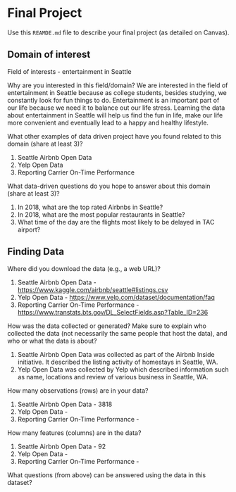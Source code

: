 # Final Project
Use this `REAMDE.md` file to describe your final project (as detailed on Canvas).

## Domain of interest

Field of interests - entertainment in Seattle

Why are you interested in this field/domain?
We are interested in the field of entertainment in Seattle because as college students, besides studying, we constantly look for fun things to do. Entertainment is an important part of our life because we need it to balance out our life stress. Learning the data about entertainment in Seattle will help us find the fun in life, make our life more convenient and eventually lead to a happy and healthy lifestyle.

What other examples of data driven project have you found related to this domain (share at least 3)?
1. Seattle Airbnb Open Data
2. Yelp Open Data
3. Reporting Carrier On-Time Performance

What data-driven questions do you hope to answer about this domain (share at least 3)?
1. In 2018, what are the top rated Airbnbs in Seattle?
2. In 2018, what are the most popular restaurants in Seattle?
3. What time of the day are the flights most likely to be delayed in TAC airport?

## Finding Data
Where did you download the data (e.g., a web URL)?
1. Seattle Airbnb Open Data - https://www.kaggle.com/airbnb/seattle#listings.csv
2. Yelp Open Data - https://www.yelp.com/dataset/documentation/faq
3. Reporting Carrier On-Time Performance - https://www.transtats.bts.gov/DL_SelectFields.asp?Table_ID=236

How was the data collected or generated? Make sure to explain who collected the data (not necessarily the same people that host the data), and who or what the data is about?
1. Seattle Airbnb Open Data was collected as part of the Airbnb Inside initiative. It described the listing activity of homestays in Seattle, WA.
2. Yelp Open Data was collected by Yelp which described information such as name, locations and review of various business in Seattle, WA.

How many observations (rows) are in your data?
1. Seattle Airbnb Open Data - 3818
2. Yelp Open Data - 
3. Reporting Carrier On-Time Performance -

How many features (columns) are in the data?
1. Seattle Airbnb Open Data - 92
2. Yelp Open Data - 
3. Reporting Carrier On-Time Performance -

What questions (from above) can be answered using the data in this dataset?